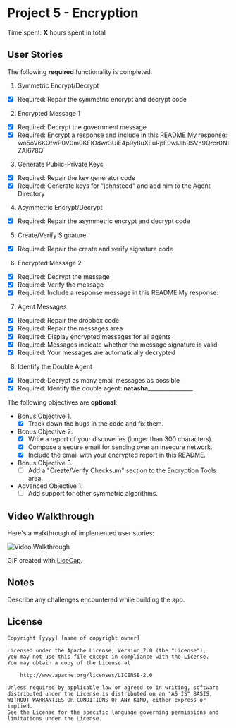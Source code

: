 # Project 5 - Encryption

Time spent: **X** hours spent in total

## User Stories

The following **required** functionality is completed:

1. Symmetric Encrypt/Decrypt
  * [x]  Required: Repair the symmetric encrypt and decrypt code

2. Encrypted Message 1
  * [x]  Required: Decrypt the government message
  * [x]  Required: Encrypt a response and include in this README
  My response: wn5oV6KQfwP0V0m0KFIOdwr3UiE4p9y8uXEuRpF0wlJlh9SVn9Qror0NIZAl678Q 

3. Generate Public-Private Keys
  * [x]  Required: Repair the key generator code
  * [x]  Required: Generate keys for "johnsteed" and add him to the Agent Directory

4. Asymmetric Encrypt/Decrypt
  * [x]  Required: Repair the asymmetric encrypt and decrypt code

5. Create/Verify Signature
  * [x]  Required: Repair the create and verify signature code
  
6. Encrypted Message 2
  * [x]  Required: Decrypt the message
  * [x]  Required: Verify the message
  * [x]  Required: Include a response message in this README
    My response: 
7. Agent Messages
  * [x]  Required: Repair the dropbox code
  * [x]  Required: Repair the messages area
  * [x]  Required: Display encrypted messages for all agents
  * [x]  Required: Messages indicate whether the message signature is valid
  * [x]  Required: Your messages are automatically decrypted

8. Identify the Double Agent
  * [x]  Required: Decrypt as many email messages as possible
  * [x]  Required: Identify the double agent:  __natasha__________________

The following objectives are **optional**:

* Bonus Objective 1.
  * [x]  Track down the bugs in the code and fix them.

* Bonus Objective 2.
  * [x]  Write a report of your discoveries (longer than 300 characters).
  * [x]  Compose a secure email for sending over an insecure network.
  * [x]  Include the email with your encrypted report in this README.

* Bonus Objective 3.
  * [ ]  Add a "Create/Verify Checksum" section to the Encryption Tools area.

* Advanced Objective 1.
  * [ ]  Add support for other symmetric algorithms.

## Video Walkthrough

Here's a walkthrough of implemented user stories:

<img src='http://i.imgur.com/link/to/your/gif/file.gif' title='Video Walkthrough' width='' alt='Video Walkthrough' />

GIF created with [LiceCap](http://www.cockos.com/licecap/).

## Notes

Describe any challenges encountered while building the app.

## License

    Copyright [yyyy] [name of copyright owner]

    Licensed under the Apache License, Version 2.0 (the "License");
    you may not use this file except in compliance with the License.
    You may obtain a copy of the License at

        http://www.apache.org/licenses/LICENSE-2.0

    Unless required by applicable law or agreed to in writing, software
    distributed under the License is distributed on an "AS IS" BASIS,
    WITHOUT WARRANTIES OR CONDITIONS OF ANY KIND, either express or implied.
    See the License for the specific language governing permissions and
    limitations under the License.
